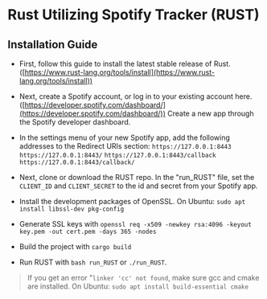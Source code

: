 # Rust Utilizing Spotify Tracker (RUST)

## Installation Guide
- First, follow this guide to install the latest stable release of Rust.  ([https://www.rust-lang.org/tools/install](https://www.rust-lang.org/tools/install))

- Next, create a Spotify account, or log in to your existing account here. ([https://developer.spotify.com/dashboard/](https://developer.spotify.com/dashboard/))
Create a new app through the Spotify developer dashboard.

- In the settings menu of your new Spotify app, add the following addresses to the Redirect URIs section:
`https://127.0.0.1:8443`
`https://127.0.0.1:8443/`
`https://127.0.0.1:8443/callback`
`https://127.0.0.1:8443/callback/`

- Next, clone or download the RUST repo. In the "run_RUST" file, set the `CLIENT_ID` and `CLIENT_SECRET` to the id and secret from your Spotify app.

- Install the development packages of OpenSSL. On Ubuntu:
`sudo apt install libssl-dev pkg-config`

- Generate SSL keys with 
`openssl req -x509 -newkey rsa:4096 -keyout key.pem -out cert.pem -days 365 -nodes`

- Build the project with `cargo build`
- Run RUST with `bash run_RUST` or `./run_RUST`.

> If you get an error "`linker 'cc' not found`, make sure gcc and cmake are installed.
> On Ubuntu: `sudo apt install build-essential cmake`
